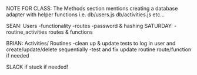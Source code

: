 NOTE FOR CLASS: The Methods section mentions creating a database adapter with helper functions i.e. db/users.js db/activities.js etc...

SEAN: Users 
    -functionality
    -routes
    -password & hashing
    SATURDAY:
    -routine_activities routes & functions

BRIAN: Activities/ Routines
    -clean up & update tests to log in user and create/update/delete sequentially
    -test and fix update routine route/function if needed

SLACK if stuck if needed!
